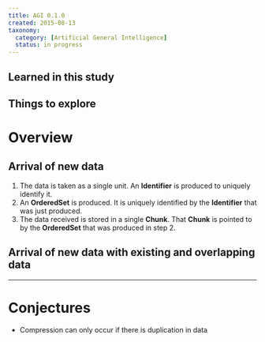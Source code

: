 ```yaml
---
title: AGI 0.1.0
created: 2015-08-13
taxonomy:
  category: [Artificial General Intelligence]
  status: in progress
---
```


## Learned in this study

## Things to explore

# Overview

## Arrival of new data

1. The data is taken as a single unit. An **Identifier** is produced to uniquely identify it.
2. An **OrderedSet** is produced. It is uniquely identified by the **Identifier** that was just produced.
3. The data received is stored in a single **Chunk**. That **Chunk** is pointed to by the **OrderedSet** that was produced in step 2.

## Arrival of new data with existing and overlapping data

-----

# Conjectures
* Compression can only occur if there is duplication in data
